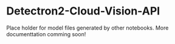 # Detectron2-Cloud-Vision-API
Place holder for model files generated by other notebooks.
More documenttation comming soon!
